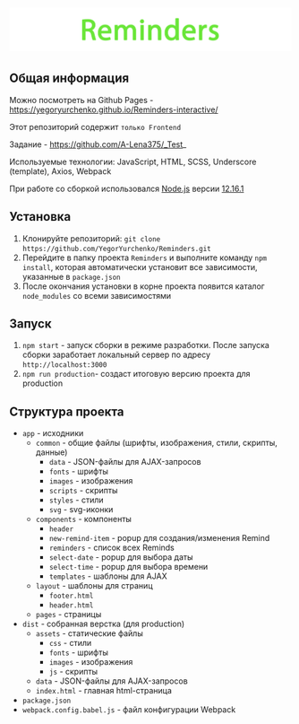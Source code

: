 # ![Reminders](project-logo.png)

## Общая информация

Можно посмотреть на Github Pages - https://yegoryurchenko.github.io/Reminders-interactive/

Этот репозиторий содержит `только Frontend`

Задание - https://github.com/A-Lena375/_Test_

Используемые технологии: JavaScript, HTML, SCSS, Underscore (template), Axios, Webpack

При работе со сборкой использовался [Node.js](https://nodejs.org/en/) версии [12.16.1](https://nodejs.org/download/release/v12.16.1/)

## Установка

1. Клонируйте репозиторий: `git clone https://github.com/YegorYurchenko/Reminders.git`
1. Перейдите в папку проекта `Reminders` и выполните команду `npm install`, которая автоматически установит все зависимости, указанные в `package.json`
1. После окончания установки в корне проекта появится каталог `node_modules` со всеми зависимостями

## Запуск

1. `npm start` - запуск сборки в режиме разработки. После запуска сборки заработает локальный сервер по адресу `http://localhost:3000`
1. `npm run production`- создаст итоговую версию проекта для production

## Структура проекта

* `app` - исходники
    * `common` - общие файлы (шрифты, изображения, стили, скрипты, данные)
        * `data` - JSON-файлы для AJAX-запросов
        * `fonts` - шрифты
        * `images` - изображения
        * `scripts` - скрипты
        * `styles` - стили
        * `svg` - svg-иконки
    * `components` - компоненты
        * `header`
        * `new-remind-item` - popup для создания/изменения Remind
        * `reminders` - список всех Reminds
        * `select-date` - popup для выбора даты
        * `select-time` - popup для выбора времени
        * `templates` - шаблоны для AJAX
    * `layout` - шаблоны для страниц
        * `footer.html`
        * `header.html`
    * `pages` - страницы
* `dist` - собранная верстка (для production)
    * `assets` - статические файлы
        * `css` - стили
        * `fonts` - шрифты
        * `images` - изображения
        * `js` - скрипты
    * `data` - JSON-файлы для AJAX-запросов
    * `index.html` - главная html-страница
* `package.json`
* `webpack.config.babel.js` - файл конфигурации Webpack
